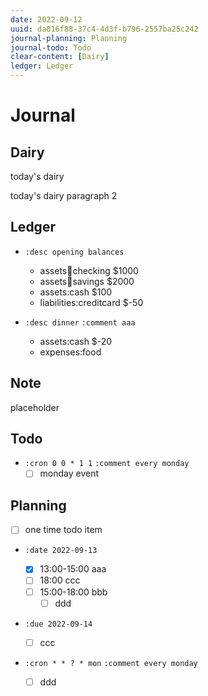 ```yaml
---
date: 2022-09-12
uuid: da016f88-37c4-4d3f-b796-2557ba25c242
journal-planning: Planning
journal-todo: Todo
clear-content: [Dairy]
ledger: Ledger
---
```


# Journal

## Dairy

today's dairy

today's dairy paragraph 2

## Ledger

-  `:desc opening balances`

   -  assets:bank:checking $1000
   -  assets:bank:savings $2000
   -  assets:cash $100
   -  liabilities:creditcard $-50

-  `:desc dinner`
   `:comment aaa`
   -  assets:cash $-20
   -  expenses:food

## Note

placeholder

## Todo

-  `:cron 0 0 * 1 1`
   `:comment every monday`
   -  [ ] monday event

## Planning

-  [ ] one time todo item

-  `:date 2022-09-13`

   -  [x] 13:00-15:00 aaa
   -  [ ] 18:00 ccc
   -  [ ] 15:00-18:00 bbb
      -  [ ] ddd

-  `:due 2022-09-14`

   -  [ ] ccc

-  `:cron * * ? * mon`
   `:comment every monday`
   -  [ ] ddd
